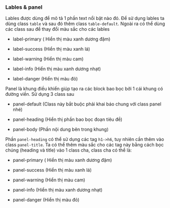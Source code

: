 
###  Lables & panel

Lables được dùng để mô tả 1 phần text nổi bật nào đó. Để sử dụng lables ta dùng class `table` và sau đó thêm class `table-default`. Ngoài ra có thể dùng các class sau để thay đổi màu sắc cho các lables

- label-primary ( Hiển thị màu xanh dương đậm)

- label-success (Hiển thị màu xanh lá)

- label-warning (Hiển thị màu cam)

- label-info (Hiển thị màu xanh dương nhạt)

- label-danger (Hiển thị màu đỏ)

Panel là khung điều khiển giúp tạo ra các block bao bọc bởi 1 cái khung có đường viền. Sử dụng 3 class sau

- panel-default (Class này bắt buộc phải khai báo chung với class panel nhé)

- panel-heading (Hiển thị phần bao bọc đoạn tiêu đề)

- panel-body (Phần nội dung bên trong khung)

Phần `panel-heading` có thể sử dụng các tag `h1->h6`, tuy nhiên cần thêm vào class `panel-title`. Ta có thể thêm màu sắc cho các tag này bằng cách bọc chúng (heading và title) vào 1 class cha, class cha có thể là:

- panel-primary ( Hiển thị màu xanh dương đậm)

- panel-success (Hiển thị màu xanh lá)

- panel-warning (Hiển thị màu cam)

- panel-info (Hiển thị màu xanh dương nhạt)

- panel-danger (Hiển thị màu đỏ)
